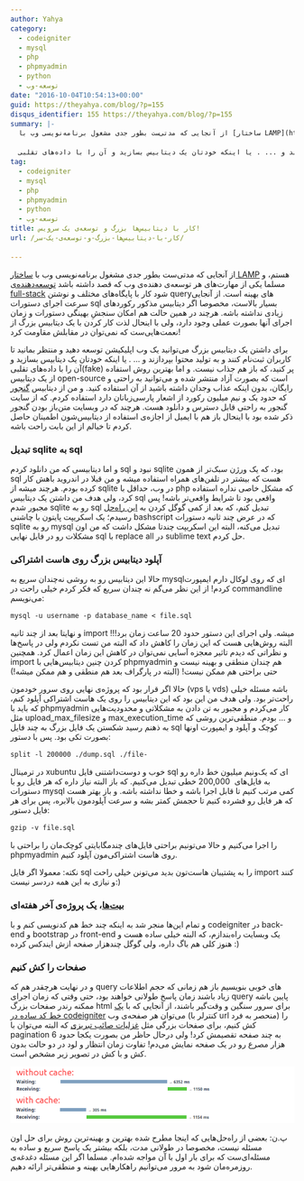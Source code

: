 ```yaml
---
author: Yahya
category:
  - codeigniter
  - mysql
  - php
  - phpmyadmin
  - python
  - توسعه-وب
date: "2016-10-04T10:54:13+00:00"
guid: https://theyahya.com/blog/?p=155
disqus_identifier: 155 https://theyahya.com/blog/?p=155
summary: |-
  از آنجایی که مدتی‌ست بطور جدی مشغول برنامه‌نویسی وب با [ساختار LAMP](https://en.wikipedia.org/wiki/LAMP_(software_bundle)) هستم، و مسلما یکی از مهارت‌های هر توسعه‌ی دهنده‌ی وب که قصد داشته باشد [توسعه‌دهنده‌ی full-stack](https://www.sitepoint.com/full-stack-developer/) شود کار با پایگاه‌های مختلف و نوشتن query‌های بهینه است. از آنجایی سرعت اجرای دستورات sql بسیار بالاست، مخصوصا اگر دیتابیس مذکور رکوردهای زیادی نداشته باشه. هرچند در همین حالت هم امکان سنجشِ بهینگی دستورات و زمان اجرای آنها بصورت عملی وجود دارد، ولی با اینحال لذت کار کردن با یک دیتابیس بزرگ از نعمت‌هایی‌ست که نمی‌توان در مقابلش مقاومت کرد!

  برای داشتن یک دیتابیس بزرگ می‌توانید یک وب اپلیکیشن توسعه دهید و منتظر بمانید تا کاربران ثبت‌نام کنند و به تولید محتوا بپردازند و ... . یا اینکه خودتان یک دیتابیس بسازید و آن را با داده‌های تقلبی(fake) پر کنید، که باز هم جذاب نیست. و اما بهترین روش استفاده از یک دیتابیس open-source است که بصورت آزاد منتشر شده و می‌توانید به راحتی و رایگان، بدون اینکه عذاب وجدان داشته باشید از آن استفاده کنید. و من از دیتابیس [گنجور](http://ganjoor.net/) که حدود یک و نیم میلیون رکورد از اشعار پارسی‌زبانان دارد استفاده کردم. که از سایت گنجور به راحتی قابل دسترس و دانلود هست. هرچند که در وبسایت متن‌باز بودن گنجور ذکر شده بود با اینحال باز هم با ایمیل از اجازه‌ی استفاده از دیتابیس‌شون اطمینان حاصل کردم تا خیالم از این بابت راحت باشه.
tag:
  - codeigniter
  - mysql
  - php
  - phpmyadmin
  - python
  - توسعه-وب
title: کار با دیتابیس‌ها بزرگ و توسعه‌ی یک سرویس!
url: /کار-با-دیتابیس‌ها-بزرگ-و-توسعه‌ی-یک-سر/

---
```

از آنجایی که مدتی‌ست بطور جدی مشغول برنامه‌نویسی وب با [ساختار LAMP](https://en.wikipedia.org/wiki/LAMP_(software_bundle)) هستم، و مسلما یکی از مهارت‌های هر توسعه‌ی دهنده‌ی وب که قصد داشته باشد [توسعه‌دهنده‌ی full-stack](https://www.sitepoint.com/full-stack-developer/) شود کار با پایگاه‌های مختلف و نوشتن query‌های بهینه است. از آنجایی سرعت اجرای دستورات sql بسیار بالاست، مخصوصا اگر دیتابیس مذکور رکوردهای زیادی نداشته باشه. هرچند در همین حالت هم امکان سنجشِ بهینگی دستورات و زمان اجرای آنها بصورت عملی وجود دارد، ولی با اینحال لذت کار کردن با یک دیتابیس بزرگ از نعمت‌هایی‌ست که نمی‌توان در مقابلش مقاومت کرد!

برای داشتن یک دیتابیس بزرگ می‌توانید یک وب اپلیکیشن توسعه دهید و منتظر بمانید تا کاربران ثبت‌نام کنند و به تولید محتوا بپردازند و ... . یا اینکه خودتان یک دیتابیس بسازید و آن را با داده‌های تقلبی(fake) پر کنید، که باز هم جذاب نیست. و اما بهترین روش استفاده از یک دیتابیس open-source است که بصورت آزاد منتشر شده و می‌توانید به راحتی و رایگان، بدون اینکه عذاب وجدان داشته باشید از آن استفاده کنید. و من از دیتابیس [گنجور](http://ganjoor.net/) که حدود یک و نیم میلیون رکورد از اشعار پارسی‌زبانان دارد استفاده کردم. که از سایت گنجور به راحتی قابل دسترس و دانلود هست. هرچند که در وبسایت متن‌باز بودن گنجور ذکر شده بود با اینحال باز هم با ایمیل از اجازه‌ی استفاده از دیتابیس‌شون اطمینان حاصل کردم تا خیالم از این بابت راحت باشه.

### تبدیل sqlite به sql

و اما دیتابیسی که من دانلود کردم sql نبود و sqlite بود، که یک ورژن سبک‌تر از همون sql هست که بیشتر در تلفن‌های همراه استفاده میشه و من قبلا در اندروید باهش کار کرده بودم. هرچند میشه از sqlite در وب، حداقل با php که مشکل خاصی نداره استفاده کرد، ولی هدف من داشتن یک دیتابیس sql واقعی بود تا شرایط واقعی‌تر باشه! پس مجبور شدم sqlite رو به sql تبدیل کنم، که بعد از کمی گوگل کردن به [این راه‌حل](http://stackoverflow.com/a/1067365/4416726) رسیدم؛ یک اسکریپت پایتون با چاشنی bashscript که در عرض چند ثانیه دستورات sqlite رو به mysql تبدیل می‌کنه، البته این اسکریپت چندتا مشکل داشت که من اون مشکلات رو در فایل نهایی sql با replace all در sublime text حل کردم.

### آپلود دیتابیس بزرگ روی هاست اشتراکی

حالا این دیتابیس رو به روشی نه‌چندان سریع به mysqlای که روی لوکال دارم ایمپورت کردم! از این نظر می‌گم نه چندان سریع که فکر کردم خیلی راحت در commandline می‌نویسم:‌

```default
mysql -u username -p database_name < file.sql
```

و نهایتا بعد از چند ثانیه import میشه. ولی اجرای این دستور حدود 20 ساعت زمان برد!!! البته روش‌هایی هست که این زمان را کاهش داد که البته من تست نکردم ولی در پاسخ‌ها و نظراتی که دیدم تاثیر معجزه‌ آسایی نمی‌توان در کاهش این زمان اعمال کرد. همچنین import کردن چنین دیتابیس‌هایی با phpmyadmin هم چندان منطقی و بهینه نیست و حتی براحتی هم ممکن نیست! (البته در پارگراف بعد هم منطقی و هم ممکن میشه!)

حالا اگر قرار بود که پروژه‌ی نهایی روی سرور خود‌مون (vps یا vds) باشه مسئله خیلی راحت‌تر بود. ولی هدف من این بود که این دیتابیس را روی یک هاست اشتراکی آپلود کنم، که باید با phpmyadmin کار می‌کردم و مجبور به تن دادن به مشکلاتی و محدودیت‌هایی مثل upload\_max\_filesize و max\_execution\_time و ... بودم. منطقی‌ترین روشی که به ذهنم رسید شکستن یک فایل بزرگ به چند فایل sql کوچک و آپلود و ایمپورت اونها بصورت تکی بود. پس با دستور:

```default
split -l 200000 ./dump.sql ./file-
```

در ترمینال xubuntu خوب و دوست‌داشتنی فایل sql ای که یک‌ونیم میلیون خط داره رو به فایل‌های  200,000 خطی تبدیل می‌کنیم. که باز البته نیاز داره که هر فایل رو با دستورات mysql کمی مرتب کنیم تا قابل اجرا باشه و خطا نداشته باشه. و باز بهتر هست که هر فایل رو فشرده کنیم تا حجمش کمتر بشه و سرعت‌ آپلود‌مون بالابره، پس برای هر فایل دستور:

```default
gzip -v file.sql
```

را اجرا می‌کنیم و حالا می‌تونیم براحتی فایل‌های چندمگابایتی کوچک‌مان را براحتی با phpmyadmin روی هاست اشتراکی‌مون آپلود کنیم.

نکته: معمولا اگر فایل ‌sql را به پشتیبان هاست‌تون بدید می‌تونن خیلی راحت import کنند و نیازی به این همه دردسر نیست:)

### [بیت‌ها](http://beytha.ir/)، یک پروژه‌ی آخر هفته‌ای

و تمام این‌ها منجر شد به اینکه چند خط هم کدنویسی کنم و با codeigniter در back-end و bootstrap در front-end یک وبسایت راه‌بندازم، که البته خیلی ساده هست و هنوز کلی هم باگ داره، ولی گوگل چندهزار صفحه‌ ازش ایندکس کرده :)

### صفحات را کش کنیم

و در نهایت هرچقدر هم که query های خوبی بنویسیم باز هم زمانی که حجم اطلاعات زیاد باشند زمان پاسخ طولانی خواهند بود، حتی وقتی که زمان اجرای query پایین باشه ممکنه رندر صفحات بزرگ html برای سرور سنگین و وقت‌گیر باشند، از آنجایی که با [یک خط کد ساده در codeigniter](http://www.codeigniter.com/user_guide/general/caching.html#enabling-caching) می‌توان هر صفحه‌ی وب (کنترلر با url منحصر به فرد) را کش کنیم، برای صفحات بزرگی مثل [غزلیات صائب تبریزی](http://beytha.ir/cat/1852/%D8%BA%D8%B2%D9%84%DB%8C%D8%A7%D8%AA) که البته می‌توان با pagination به چند صفحه تقصیمش کرد! ولی درحال حاظر من بصورت یکجا حدود 6 هزار مصرع رو در یک صفحه نمایش می‌دم! تفاوت زمان انتظار و لود در دو حالت بدون کش و با کش در تصویر زیر مشخص است.

[![cache codeigniter](/wp-content/uploads/with-and-without-cache-codeigniter.png)](/blog/wp-content/uploads/with-and-without-cache-codeigniter.png)

پ.ن: بعضی از راه‌حل‌هایی که اینجا مطرح شده بهترین و بهینه‌ترین روش برای حل اون مسئله نیست، مخصوصا در طولانی مدت، بلکه بیشتر یک پاسخ سریع و ساده به مسئله‌ای‌ست که برای بار اول با آن مواجه شده‌ام. مسلما اگر این مسئله دغدغه‌ی روزمره‌مان شود به مرور می‌توانیم راهکارهایی بهینه و منطقی‌تر ارائه دهیم.

